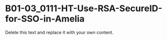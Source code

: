 

# B01-03_0111-HT-Use-RSA-SecureID-for-SSO-in-Amelia

Delete this text and replace it with your own content.
